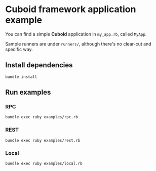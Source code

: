 # Cuboid framework application example

You can find a simple **Cuboid** application in `my_app.rb`,  called `MyApp`.

Sample runners are under `runners/`, although there's no clear-cut and specific way.

## Install dependencies

    bundle install

## Run examples

### RPC

    bundle exec ruby examples/rpc.rb

### REST

    bundle exec ruby examples/rest.rb

### Local

    bundle exec ruby examples/local.rb
